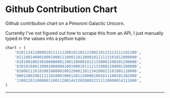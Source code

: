 # Github Contribution Chart

Github contribution chart on a Pimoroni Galactic Unicorn.

Currently I've not figured out how to scrape this from an API, I just manually typed in the values into a python tuple:

``` python
chart = (
    '01011341100001011111120010210212100210122113111102100',
    '01110014000100010001110001101100010111113101012000000',
    '01010010033010000000110011000010121330002200101200000',
    '01010104011000100000010010001011121310001200001200000',
    '01000111010300100000100220001101134100022101001110000',
    '00012002001111101000100012012100001001011100101302000',
    '11001201100000110011200144130200022311110000014111000',
)
```

---
